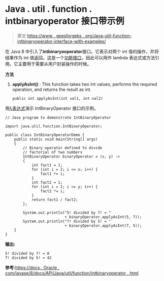 # Java . util . function . intbinaryoperator 接口带示例

> 原文:[https://www . geesforgeks . org/Java-util-function-intbinaryoperator-interface-with-examples/](https://www.geeksforgeeks.org/java-util-function-intbinaryoperator-interface-with-examples/)

在 Java 8 中引入了**intbinaryooperator**接口。它表示对两个 int 值的操作，并将结果作为 int 值返回。这是一个[功能接口](https://www.geeksforgeeks.org/functional-interfaces-java/)，因此可以用作 lambda 表达式或方法引用。它主要用于需要从用户封装操作的时候。

**方法**

1.  **applyAsInt()** : This function takes two Int values, performs the required operation, and returns the result as int.

    ```
    public int applyAsInt(int val1, int val2)

    ```

用[λ表达式](https://www.geeksforgeeks.org/lambda-expressions-java-8/)演示 IntBinaryOperator 接口的示例。

```
// Java program to demonstrate IntBinaryOperator

import java.util.function.IntBinaryOperator;

public class IntBinaryOperatorDemo {
    public static void main(String[] args)
    {
        // Binary operator defined to divide
        // factorial of two numbers
        IntBinaryOperator binaryOperator = (x, y) ->
        {
            int fact1 = 1;
            for (int i = 2; i <= x; i++) {
                fact1 *= i;
            }
            int fact2 = 1;
            for (int i = 2; i <= y; i++) {
                fact2 *= i;
            }
            return fact1 / fact2;
        };

        System.out.println("5! divided by 7! = "
                           + binaryOperator.applyAsInt(5, 7));
        System.out.println("7! divided by 5! = "
                           + binaryOperator.applyAsInt(7, 5));
    }
}
```

**输出:**

```
5! divided by 7! = 0
7! divided by 5! = 42

```

**参考:**[https://docs . Oracle . com/javase/8/docs/API/Java/util/function/intbinaryoperator . html](https://docs.oracle.com/javase/8/docs/api/java/util/function/IntBinaryOperator.html)